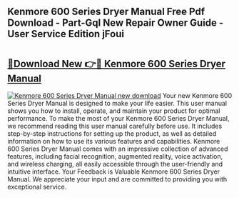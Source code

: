 ## Kenmore 600 Series Dryer Manual Free Pdf Download - Part-Gql New Repair Owner Guide - User Service Edition jFoui

# <h2><a href="http://bc55095.oget.top/?id=Kenmore+600+Series+Dryer+Manual">🔗Download New 👉🔴 Kenmore 600 Series Dryer Manual</a></h2>

[![Kenmore 600 Series Dryer Manual new download](https://i.imgur.com/5g1atiW.png)](http://bc55095.oget.top/?id=Kenmore+600+Series+Dryer+Manual)
Your new Kenmore 600 Series Dryer Manual is designed to make your life easier. This user manual shows you how to install, operate, and maintain your product for optimal performance. To make the most of your Kenmore 600 Series Dryer Manual, we recommend reading this user manual carefully before use. It includes step-by-step instructions for setting up the product, as well as detailed information on how to use its various features and capabilities. Kenmore 600 Series Dryer Manual comes with an impressive collection of advanced features, including facial recognition, augmented reality, voice activation, and wireless charging, all easily accessible through the user-friendly and intuitive interface. Your Feedback is Valuable Kenmore 600 Series Dryer Manual. We appreciate your input and are committed to providing you with exceptional service.
